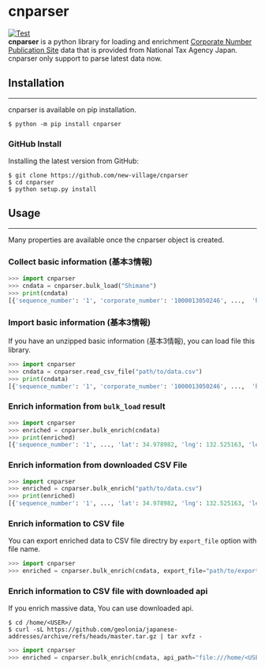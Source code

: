 # cnparser  
[![Test](https://github.com/new-village/cnparser/actions/workflows/test.yaml/badge.svg)](https://github.com/new-village/cnparser/actions/workflows/test.yaml)  
**cnparser** is a python library for loading and enrichment [Corporate Number Publication Site](https://www.houjin-bangou.nta.go.jp/en/) data that is provided from National Tax Agency Japan. cnparser only support to parse latest data now.   
  
## Installation  
----------------------
cnparser is available on pip installation.
```
$ python -m pip install cnparser
```
  
### GitHub Install
Installing the latest version from GitHub:  
```
$ git clone https://github.com/new-village/cnparser
$ cd cnparser
$ python setup.py install
```
    
## Usage
----------------------
Many properties are available once the cnparser object is created.  
  
### Collect basic information (基本3情報)
```python
>>> import cnparser
>>> cndata = cnparser.bulk_load("Shimane")
>>> print(cndata)
[{'sequence_number': '1', 'corporate_number': '1000013050246', ...,  'hihyoji': '0'}, {...}]
```

### Import basic information (基本3情報)
If you have an unzipped basic information (基本3情報), you can load file this library.
```python
>>> import cnparser
>>> cndata = cnparser.read_csv_file("path/to/data.csv")
>>> print(cndata)
[{'sequence_number': '1', 'corporate_number': '1000013050246', ...,  'hihyoji': '0'}, {...}]
```
  
### Enrich information from `bulk_load` result
```python
>>> import cnparser
>>> enriched = cnparser.bulk_enrich(cndata)
>>> print(enriched)
[{'sequence_number': '1', ..., 'lat': 34.978982, 'lng': 132.525163, 'level': 3}, {...}]
```

### Enrich information from downloaded CSV File
```python
>>> import cnparser
>>> enriched = cnparser.bulk_enrich("path/to/data.csv")
>>> print(enriched)
[{'sequence_number': '1', ..., 'lat': 34.978982, 'lng': 132.525163, 'level': 3}, {...}]
```

### Enrich information to CSV file  
You can export enriched data to CSV file directry by `export_file` option with file name.
```python
>>> import cnparser
>>> enriched = cnparser.bulk_enrich(cndata, export_file="path/to/export/data.csv")
```

### Enrich information to CSV file with downloaded api
If you enrich massive data, You can use downloaded api.
```
$ cd /home/<USER>/
$ curl -sL https://github.com/geolonia/japanese-addresses/archive/refs/heads/master.tar.gz | tar xvfz -
```
  
```python
>>> import cnparser
>>> enriched = cnparser.bulk_enrich(cndata, api_path="file:///home/<USER>/japanese-addresses-master/api/ja")
```
